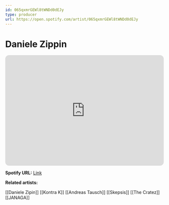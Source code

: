 ```yaml
---
id: 065qxmrGEWl8tWNDd0dEJy
type: producer
url: https://open.spotify.com/artist/065qxmrGEWl8tWNDd0dEJy
---
```

# Daniele Zippin

<iframe style="border-radius:12px" src="https://open.spotify.com/embed/artist/065qxmrGEWl8tWNDd0dEJy" width="100%" height="352" frameBorder="0" allowfullscreen="" allow="autoplay; clipboard-write; encrypted-media; fullscreen; picture-in-picture" loading="lazy"></iframe>

**Spotify URL:** [Link](https://open.spotify.com/artist/065qxmrGEWl8tWNDd0dEJy)

**Related artists:**

[[Daniele Zipin]]
[[Kontra K]]
[[Andreas Tausch]]
[[Skepsis]]
[[The Cratez]]
[[JANAGA]]
